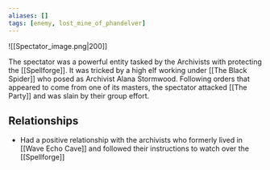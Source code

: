 ```yaml
---
aliases: []
tags: [enemy, lost_mine_of_phandelver]
---
```

![[Spectator_image.png|200]]

The spectator was a powerful entity tasked by the Archivists with protecting the [[Spellforge]]. It was tricked by a high elf working under [[The Black Spider]] who posed as Archivist Alana Stormwood. Following orders that appeared to come from one of its masters, the spectator attacked [[The Party]] and was slain by their group effort.

## Relationships
- Had a positive relationship with the archivists who formerly lived in [[Wave Echo Cave]] and followed their instructions to watch over the [[Spellforge]]
